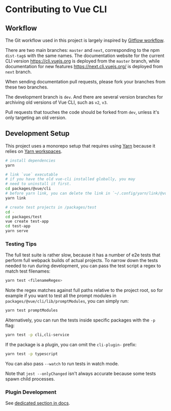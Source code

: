 # Contributing to Vue CLI

## Workflow

The Git workflow used in this project is largely inspired by [Gitflow workflow](https://www.atlassian.com/git/tutorials/comparing-workflows/gitflow-workflow).

There are two main branches: `master` and `next`, corresponding to the npm `dist-tag`s with the same names.
The documentation website for the current CLI version <https://cli.vuejs.org> is deployed from the `master` branch, while documentation for new features <https://next.cli.vuejs.org/> is deployed from `next` branch.

When sending documentation pull requests, please fork your branches from these two branches.

The development branch is `dev`.
And there are several version branches for archiving old versions of Vue CLI, such as `v2`, `v3`.

Pull requests that touches the code should be forked from `dev`, unless it's only targeting an old version.

## Development Setup

This project uses a monorepo setup that requires using [Yarn](https://yarnpkg.com) because it relies on [Yarn workspaces](https://yarnpkg.com/blog/2017/08/02/introducing-workspaces/).

``` sh
# install dependencies
yarn

# link `vue` executable
# if you have the old vue-cli installed globally, you may
# need to uninstall it first.
cd packages/@vue/cli
# before yarn link, you can delete the link in `~/.config/yarn/link/@vue` (see issue: [yarn link error message is not helpful](https://github.com/yarnpkg/yarn/issues/7054))
yarn link

# create test projects in /packages/test
cd -
cd packages/test
vue create test-app
cd test-app
yarn serve
```

### Testing Tips

The full test suite is rather slow, because it has a number of e2e tests that perform full webpack builds of actual projects. To narrow down the tests needed to run during development, you can pass the test script a regex to match test filenames:

``` sh
yarn test <filenameRegex>
```

Note the regex matches against full paths relative to the project root, so for example if you want to test all the prompt modules in `packages/@vue/cli/lib/promptModules`, you can simply run:

``` sh
yarn test promptModules
```

Alternatively, you can run the tests inside specific packages with the `-p` flag:

``` sh
yarn test -p cli,cli-service
```

If the package is a plugin, you can omit the `cli-plugin-` prefix:

``` sh
yarn test -p typescript
```

You can also pass `--watch` to run tests in watch mode.

Note that `jest --onlyChanged` isn't always accurate because some tests spawn child processes.

### Plugin Development

See [dedicated section in docs](https://cli.vuejs.org/dev-guide/plugin-dev.html).
